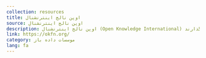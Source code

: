 ```yaml
---
collection: resources
title: اوپن نالج اینترنشنال
source: اوپن نالج اینترنشنال
description: اوپن نالج اینترنشنال (Open Knowledge International) شبکه‌ای غیرانتفاعی از افرادی است که به بحث باز بودن اطلاعات علاقه‌مندند. این شبکه با استفاده از حمایتگری، تکنولوژی و آموزش اطلاعات را باز کرده و به مردم کمک می‌کند با آن‌ها کار کنند، آگاهی به وجود بیاوردند و آن را به اشتراک بگذارند. 
link: https://okfn.org/
category: موسسات داده باز
lang: fa
---
```

